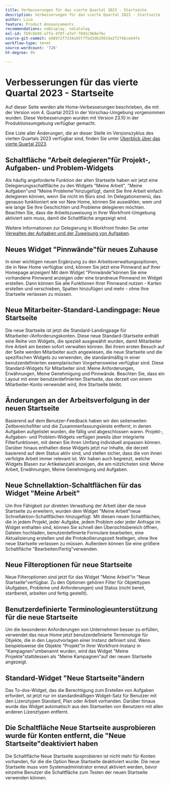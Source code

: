 ```yaml
---
title: Verbesserungen für das vierte Quartal 2023 - Startseite
description: Verbesserungen für das vierte Quartal 2023 - Startseite
author: Lisa
feature: Product Announcements
recommendations: noDisplay, noCatalog
exl-id: f69cbb95-e7fe-4f8f-a7e7-7693c968e76c
source-git-commit: e68972f7334a93f7fbd3db29919a2f2746ce64fe
workflow-type: tm+mt
source-wordcount: '728'
ht-degree: 0%

---
```


# Verbesserungen für das vierte Quartal 2023 - Startseite

Auf dieser Seite werden alle Home-Verbesserungen beschrieben, die mit der Version vom 4. Quartal 2023 in der Vorschau-Umgebung vorgenommen wurden. Diese Verbesserungen wurden mit Version 23.10 in der Produktionsumgebung verfügbar gemacht.

Eine Liste aller Änderungen, die an dieser Stelle im Versionszyklus des vierten Quartals 2023 verfügbar sind, finden Sie unter [Überblick über das vierte Quartal 2023](/help/quicksilver/product-announcements/product-releases/23-q4-release-activity/23-q4-release-overview.md).

## Schaltfläche &quot;Arbeit delegieren&quot;für Projekt-, Aufgaben- und Problem-Widgets

Als häufig angeforderte Funktion der alten Startseite haben wir jetzt eine Delegierungsschaltfläche zu den Widgets &quot;Meine Arbeit&quot;, &quot;Meine Aufgaben&quot;und &quot;Meine Probleme&quot;hinzugefügt, damit Sie Ihre Arbeit einfach delegieren können, wenn Sie nicht im Büro sind. Im Delegationsmenü, das genauso funktioniert wie vor New Home, können Sie auswählen, wem und wie lange Sie Ihre Geschichten und Probleme delegieren möchten. Beachten Sie, dass die Arbeitszuweisung in Ihrer Workfront-Umgebung aktiviert sein muss, damit die Schaltfläche angezeigt wird.

Weitere Informationen zur Delegierung in Workfront finden Sie unter [Verwalten der Aufgaben und der Zuweisung von Aufgaben](/help/quicksilver/manage-work/delegate-work/how-to-delegate-work.md).

## Neues Widget &quot;Pinnwände&quot;für neues Zuhause

In einer wichtigen neuen Ergänzung zu den Arbeitsverwaltungsoptionen, die in New Home verfügbar sind, können Sie jetzt eine Pinnwand auf Ihrer Homepage anzeigen! Mit dem Widget &quot;Pinnwände&quot;können Sie eine vorhandene Pinnwand anzeigen oder eine brandneue Pinnwand im Widget erstellen. Dann können Sie alle Funktionen Ihrer Pinnwand nutzen - Karten erstellen und verschieben, Spalten hinzufügen und mehr - ohne Ihre Startseite verlassen zu müssen.


## Neue Mitarbeiter-Standard-Landingpage: Neue Startseite

Die neue Startseite ist jetzt die Standard-Landingpage für Mitarbeiter-/Anforderungskonten. Diese neue Standard-Startseite enthält eine Reihe von Widgets, die speziell ausgewählt wurden, damit Mitarbeiter ihre Arbeit am besten sofort verwalten können. Bei ihrem ersten Besuch auf der Seite werden Mitarbeiter auch angewiesen, die neue Startseite und die spezifischen Widgets zu verwenden, die standardmäßig in einer benutzerdefinierten exemplarischen Vorgehensweise verfügbar sind. Diese Standard-Widgets für Mitarbeiter sind: Meine Anforderungen, Erwähnungen, Meine Genehmigung und Pinnwände. Beachten Sie, dass ein Layout mit einer benutzerdefinierten Startseite, das derzeit von einem Mitarbeiter-Konto verwendet wird, ihre Startseite bleibt.


## Änderungen an der Arbeitsverfolgung in der neuen Startseite

Basierend auf dem Benutzer-Feedback haben wir den seitenweiten Zeitbereichsfilter und die Zusammenfassungsleiste entfernt, in denen Aufgaben aufgelistet wurden, die fällig und abgeschlossen waren. Projekt-, Aufgaben- und Problem-Widgets verfügen jeweils über integrierte Filterfunktionen, mit denen Sie ihren Umfang individuell anpassen können. Darüber hinaus enthalten diese Widgets jetzt nur Inhalte, die derzeit basierend auf dem Status aktiv sind, und stellen sicher, dass die von ihnen verfolgte Arbeit immer relevant ist. Wir haben auch begrenzt, welche Widgets Blasen zur Artikelanzahl anzeigen, die am nützlichsten sind: Meine Arbeit, Erwähnungen, Meine Genehmigung und Aufgaben.


## Neue Schnellaktion-Schaltflächen für das Widget &quot;Meine Arbeit&quot;

Um Ihre Fähigkeit zur direkten Verwaltung der Arbeit über die neue Startseite zu erweitern, wurden dem Widget &quot;Meine Arbeit&quot;neue Schnellaktion-Schaltflächen hinzugefügt. Mit diesen neuen Schaltflächen, die in jedem Projekt, jeder Aufgabe, jedem Problem oder jeder Anfrage im Widget enthalten sind, können Sie schnell den Übersichtsbereich öffnen, Dateien hochladen, benutzerdefinierte Formulare bearbeiten, eine Aktualisierung erstellen und die Protokollierungszeit festlegen, ohne Ihre neue Startseite verlassen zu müssen. Außerdem können Sie eine größere Schaltfläche &quot;Bearbeiten/Fertig&quot;verwenden.


## Neue Filteroptionen für neue Startseite

Neue Filteroptionen sind jetzt für das Widget &quot;Meine Arbeit&quot;in &quot;Neue Startseite&quot;verfügbar. Zu den Optionen gehören Filter für Objekttypen (Aufgaben, Probleme und Anforderungen) und Status (nicht bereit, startbereit, arbeiten und fertig gestellt).


## Benutzerdefinierte Terminologieunterstützung für die neue Startseite

Um die besonderen Anforderungen von Unternehmen besser zu erfüllen, verwendet das neue Home jetzt benutzerdefinierte Terminologie für Objekte, die in den Layoutvorlagen einer Instanz definiert sind. Wenn beispielsweise die Objekte &quot;Projekt&quot;in Ihrer Workfront-Instanz in &quot;Kampagnen&quot;umbenannt wurden, wird das Widget &quot;Meine Projekte&quot;stattdessen als &quot;Meine Kampagnen&quot;auf der neuen Startseite angezeigt.


## Standard-Widget &quot;Neue Startseite&quot;ändern

Das To-dos-Widget, das die Berechtigung zum Erstellen von Aufgaben erfordert, ist jetzt nur im standardmäßigen Widget-Satz für Benutzer mit den Lizenztypen Standard, Plan oder Arbeit vorhanden. Darüber hinaus wurde das Widget automatisch aus den Startseiten von Benutzern mit allen anderen Lizenztypen entfernt.


## Die Schaltfläche Neue Startseite ausprobieren wurde für Konten entfernt, die &quot;Neue Startseite&quot;deaktiviert haben

Die Schaltfläche Neue Startseite ausprobieren ist nicht mehr für Konten vorhanden, für die die Option Neue Startseite deaktiviert wurde. Die neue Startseite muss vom Systemadministrator erneut aktiviert werden, bevor einzelne Benutzer die Schaltfläche zum Testen der neuen Startseite verwenden können.

